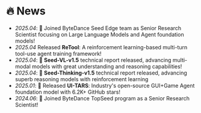 # 🔥 News
- *2025.04*: 🎉 Joined ByteDance Seed Edge team as Senior Research Scientist focusing on Large Language Models and Agent foundation models!
- *2025.04* Released **ReTool**: A reinforcement learning-based multi-turn tool-use agent training framework!
- *2025.04*: 🎉 **Seed-VL-v1.5** technical report released, advancing multi-modal models with great understanding and reasoning capabilities!
- *2025.04*: 🎉 **Seed-Thinking-v1.5** technical report released, advancing superb reasoning models with reinforcement learning
- *2025.01*: 🎉 Released **UI-TARS**: Industry's open-source GUI+Game Agent foundation model with 6.2K+ GitHub stars!
- *2024.06*: 🎉 Joined ByteDance TopSeed program as a Senior Research Scientist!